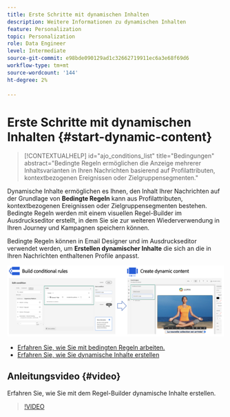 ```yaml
---
title: Erste Schritte mit dynamischen Inhalten
description: Weitere Informationen zu dynamischen Inhalten
feature: Personalization
topic: Personalization
role: Data Engineer
level: Intermediate
source-git-commit: e98bde090129ad1c32662719911ec6a3e68f69d6
workflow-type: tm+mt
source-wordcount: '144'
ht-degree: 2%

---
```



# Erste Schritte mit dynamischen Inhalten {#start-dynamic-content}

>[!CONTEXTUALHELP]
>id="ajo_conditions_list"
>title="Bedingungen"
>abstract="Bedingte Regeln ermöglichen die Anzeige mehrerer Inhaltsvarianten in Ihren Nachrichten basierend auf Profilattributen, kontextbezogenen Ereignissen oder Zielgruppensegmenten."

Dynamische Inhalte ermöglichen es Ihnen, den Inhalt Ihrer Nachrichten auf der Grundlage von **Bedingte Regeln** kann aus Profilattributen, kontextbezogenen Ereignissen oder Zielgruppensegmenten bestehen. Bedingte Regeln werden mit einem visuellen Regel-Builder im Ausdruckseditor erstellt, in dem Sie sie zur weiteren Wiederverwendung in Ihren Journey und Kampagnen speichern können.

Bedingte Regeln können in Email Designer und im Ausdruckseditor verwendet werden, um **Erstellen dynamischer Inhalte** die sich an die in Ihren Nachrichten enthaltenen Profile anpasst.

![](assets/conditions-overview.png)

* [Erfahren Sie, wie Sie mit bedingten Regeln arbeiten.](create-conditions.md)
* [Erfahren Sie, wie Sie dynamische Inhalte erstellen](dynamic-content.md)

## Anleitungsvideo {#video}

Erfahren Sie, wie Sie mit dem Regel-Builder dynamische Inhalte erstellen.

>[!VIDEO](https://video.tv.adobe.com/v/3409815?quality=12)

